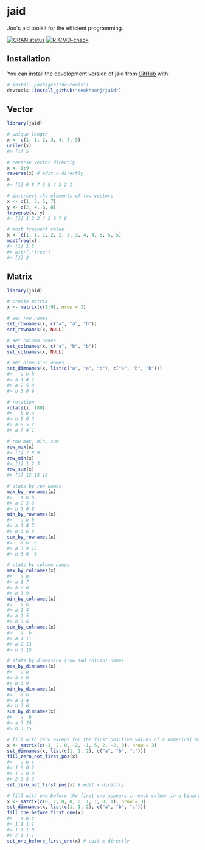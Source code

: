 # jaid

Joo's aid toolkit for the efficient programming.

<!-- badges: start -->

[![CRAN status](https://www.r-pkg.org/badges/version/jaid)](https://CRAN.R-project.org/package=jaid) [![R-CMD-check](https://github.com/seokhoonj/jaid/actions/workflows/R-CMD-check.yaml/badge.svg)](https://github.com/seokhoonj/jaid/actions/workflows/R-CMD-check.yaml)
<!-- badges: end -->

## Installation

You can install the development version of jaid from [GitHub](https://github.com/seokhoonj/jaid) with:

``` r
# install.packages("devtools")
devtools::install_github("seokhoonj/jaid")
```

## Vector

```r
library(jaid)

# unique length 
x <- c(1, 1, 2, 3, 4, 5, 5)
unilen(x)
#> [1] 5

# reverse vector directly
x <- 1:9
reverse(x) # edit x directly
x
#> [1] 9 8 7 6 5 4 3 2 1

# intersect the elements of two vectors
x <- c(1, 3, 5, 7)
y <- c(2, 4, 6, 8)
traverse(x, y)
#> [1] 1 2 3 4 5 6 7 8

# most frequent value
x <- c(1, 1, 1, 2, 2, 3, 3, 4, 4, 5, 5, 5)
mostfreq(x)
#> [1] 1 5
#> attr(,"freq")
#> [1] 3

```

## Matrix

``` r
library(jaid)

# create matrix
x <- matrix(c(1:9), nrow = 3)

# set row names
set_rownames(x, c("a", "a", "b"))
set_rownames(x, NULL)

# set column names
set_colnames(x, c("a", "b", "b"))
set_colnames(x, NULL)

# set dimension names
set_dimnames(x, list(c("a", "a", "b"), c("a", "b", "b")))
#>   a b b
#> a 1 4 7
#> a 2 5 8
#> b 3 6 9

# rotation
rotate(x, 180)
#>   b b a
#> b 9 6 3
#> a 8 5 2
#> a 7 4 1

# row max, min, sum
row_max(x)
#> [1] 7 8 9
row_min(x)
#> [1] 1 2 3
row_sum(x)
#> [1] 12 15 18

# stats by row names
max_by_rownames(x)
#>   a b b
#> a 2 5 8
#> b 3 6 9
min_by_rownames(x)
#>   a b b
#> a 1 4 7
#> b 3 6 9
sum_by_rownames(x)
#>   a b  b
#> a 3 9 15
#> b 3 6  9

# stats by column names
max_by_colnames(x)
#>   a b
#> a 1 7
#> a 2 8
#> b 3 9
min_by_colnames(x)
#>   a b
#> a 1 4
#> a 2 5
#> b 3 6
sum_by_colnames(x)
#>   a  b
#> a 1 11
#> a 2 13
#> b 3 15

# stats by dimension (row and column) names
max_by_dimnames(x)
#>   a b
#> a 2 8
#> b 3 9
min_by_dimnames(x)
#>   a b
#> a 1 4
#> b 3 6
sum_by_dimnames(x)
#>   a  b
#> a 3 24
#> b 3 15

# fill with zero except for the first positive values of a numerical matrix by rownames
x <- matrix(c(-1, 2, 0, -2, -1, 5, 2, -2, 3), nrow = 3)
set_dimnames(x, list(c(1, 1, 2), c("a", "b", "c")))
fill_zero_not_first_pos(x)
#>   a b c
#> 1 0 0 2
#> 1 2 0 0
#> 2 0 5 3
set_zero_not_first_pos(x) # edit x directly

# fill with one before the first one appears in each column in a binary matrix by rownames
x <- matrix(c(0, 1, 0, 0, 0, 1, 1, 0, 1), nrow = 3)
set_dimnames(x, list(c(1, 1, 2), c("a", "b", "c")))
fill_one_before_first_one(x)
#>   a b c
#> 1 1 1 1
#> 1 1 1 0
#> 2 1 1 1
set_one_before_first_one(x) # edit x directly

```

